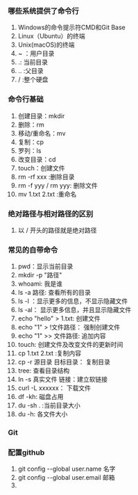 ### 哪些系统提供了命令行

1. Windows的命令提示符CMD和Git Base
2. Linux（Ubuntu）的终端
3. Unix(macOS)的终端
4. ~ ：用户目录
5. .: 当前目录
6. .. :父目录
7. / :整个硬盘

### 命令行基础

1. 创建目录：mkdir
2. 删除：rm
3. 移动/重命名：mv
4. 复制：cp
5. 罗列：ls
6. 改变目录：cd
7. touch：创建文件
8. rm -rf xxx :删除目录
9. rm -f yyy / rm yyy: 删除文件
10. mv 1.txt 2.txt :重命名

###  绝对路径与相对路径的区别

1. 以 / 开头的路径就是绝对路径

### 常见的自带命令

1. pwd：显示当前目录
2. mkdir -p "路径"
3. whoami: 我是谁
4. ls -a 路径: 查看所有的目录
5. ls -l ：显示更多的信息，不显示隐藏文件
6. ls -al： 显示更多信息，并且显示隐藏文件
7. echo "hello" > 1.txt: 创建文件
8. echo "1" > !文件路径： 强制创建文件
9. echo "1" >> 文件路径: 追加内容
10. touch: 创建文件及改变文件的更新时间
11. cp 1.txt 2.txt :复制内容
12. cp -r 源目录 目标目录： 复制目录
13. tree: 查看目录结构
14. In -s 真实文件 链接：建立软链接
15. curl -L xxxxxx： 下载文件
16. df -kh: 磁盘占用
17. du -sh . :当前目录大小
18. du -h: 各文件大小

### Git

### 配置github

1. git config --global user.name 名字
2. git config --global user.email 邮箱
3. 